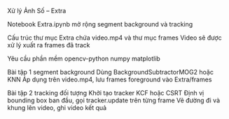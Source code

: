 Xử lý Ảnh Số – Extra

Notebook Extra.ipynb mở rộng segment background và tracking

Cấu trúc thư mục
Extra chứa video.mp4 và thư mục frames
Video sẽ được xử lý xuất ra frames đã track

Yêu cầu phần mềm
opencv-python
numpy
matplotlib

Bài tập 1 segment background
  Dùng BackgroundSubtractorMOG2 hoặc KNN
  Áp dụng trên video.mp4, lưu frames foreground vào Extra/frames

Bài tập 2 tracking đối tượng
  Khởi tạo tracker KCF hoặc CSRT
  Định vị bounding box ban đầu, gọi tracker.update trên từng frame
  Vẽ đường đi và khung lên video, ghi video kết quả
